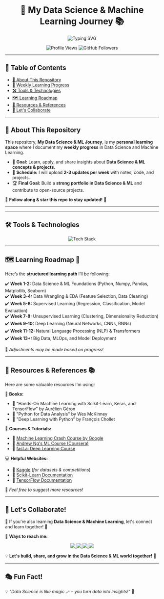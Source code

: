 <h1 align="center">  
  🚀 My Data Science & Machine Learning Journey 📚  
</h1>  

<p align="center">
  <img src="https://readme-typing-svg.herokuapp.com?font=Fira+Code&weight=600&size=22&pause=1000&color=FFA500&center=true&vCenter=true&width=700&lines=Exploring+Data+Science+and+ML!+%F0%9F%8C%9F;Learning%2C+Building%2C+Growing!+%F0%9F%92%AA;Sharing+my+DS+and+ML+Progress+weekly!+%E2%9C%85;Join+me+on+this+exciting+journey!+%F0%9F%92%BB" alt="Typing SVG" />
</p>

<p align="center"> 
  <img src="https://komarev.com/ghpvc/?username=ajeshkm&label=Profile+Views&color=blue&style=flat" alt="Profile Views" />
  <img src="https://img.shields.io/github/followers/ajeshkm?label=Followers&style=social" alt="GitHub Followers">
</p>

---

## 📖 **Table of Contents**
- [🚀 About This Repository](#-about-this-repository)  
- [📌 Weekly Learning Progress](#-weekly-learning-progress)
- [🛠️ Tools & Technologies](#-tools--technologies)
- [🗺️ Learning Roadmap](#-learning-roadmap)
- [🔗 Resources & References](#-resources--references)
- [🤝 Let's Collaborate](#-lets-collaborate)

---

## 🚀 **About This Repository**
This repository, **My Data Science & ML Journey**, is my **personal learning space** where I document my **weekly progress** in Data Science and Machine Learning.  
- 📌 **Goal:** Learn, apply, and share insights about **Data Science & ML concepts & projects**.  
- 📅 **Schedule:** I will upload **2-3 updates per week** with notes, code, and projects.  
- 🏆 **Final Goal:** Build a **strong portfolio in Data Science & ML** and contribute to open-source projects.  

🔔 **Follow along & star this repo to stay updated!** 🌟  

---



---

## 🛠️ **Tools & Technologies**  
<p align="center">  
  <img src="https://skillicons.dev/icons?i=python,jupyter,tensorflow,pytorch,scikit-learn,pandas,numpy,matplotlib,seaborn,git,github,sql" alt="Tech Stack" />
</p>

---

## 🗺️ **Learning Roadmap** 🎯  
Here’s the **structured learning path** I’ll be following:  

✔️ **Week 1-2:** Data Science & ML Foundations (Python, Numpy, Pandas, Matplotlib, Seaborn)  
✔️ **Week 3-4:** Data Wrangling & EDA (Feature Selection, Data Cleaning)  
✔️ **Week 5-6:** Supervised Learning (Regression, Classification, Model Evaluation)  
✔️ **Week 7-8:** Unsupervised Learning (Clustering, Dimensionality Reduction)  
✔️ **Week 9-10:** Deep Learning (Neural Networks, CNNs, RNNs)  
✔️ **Week 11-12:** Natural Language Processing (NLP) & Transformers  
✔️ **Week 13+:** Big Data, MLOps, and Model Deployment  

📌 *Adjustments may be made based on progress!*  

---

## 🔗 **Resources & References** 📚  
Here are some valuable resources I'm using:  

📖 **Books:**  
- 🔹 "Hands-On Machine Learning with Scikit-Learn, Keras, and TensorFlow" by Aurélien Géron  
- 🔹 "Python for Data Analysis" by Wes McKinney  
- 🔹 "Deep Learning with Python" by François Chollet  

🎥 **Courses & Tutorials:**  
- 🔹 [Machine Learning Crash Course by Google](https://developers.google.com/machine-learning/crash-course)  
- 🔹 [Andrew Ng's ML Course (Coursera)](https://www.coursera.org/learn/machine-learning)  
- 🔹 [fast.ai Deep Learning Course](https://course.fast.ai/)  

💻 **Helpful Websites:**  
- 🔹 [Kaggle](https://www.kaggle.com/) (*for datasets & competitions*)  
- 🔹 [Scikit-Learn Documentation](https://scikit-learn.org/stable/)  
- 🔹 [TensorFlow Documentation](https://www.tensorflow.org/)  

🚀 *Feel free to suggest more resources!*  

---

## 🤝 **Let's Collaborate!**  
💬 If you're also learning **Data Science & Machine Learning**, let's connect and learn together! 🎯  

📌 **Ways to reach me:**  
<p align="center">  
  <a href="https://linkedin.com/in/ajesh-km-6a868626a">
    <img src="https://img.shields.io/badge/-LinkedIn-0077B5?style=for-the-badge&logo=linkedin&logoColor=white" />  
  </a>  
  <a href="https://twitter.com/ajeshkm">
    <img src="https://img.shields.io/badge/-Twitter-1DA1F2?style=for-the-badge&logo=twitter&logoColor=white" />  
  </a>  
  <a href="mailto:ajesh321km2@gmail.com">
    <img src="https://img.shields.io/badge/-Email-D14836?style=for-the-badge&logo=gmail&logoColor=white" />  
  </a>  
  <a href="https://github.com/ajeshkm">
    <img src="https://img.shields.io/badge/-GitHub-181717?style=for-the-badge&logo=github&logoColor=white" />  
  </a>  
</p>  
  
💡 **Let's build, share, and grow in the Data Science & ML world together!** 🚀  

---

## 🎭 **Fun Fact!**  
💡 *"Data Science is like magic 🪄 – you turn data into insights!"* 🚀  

